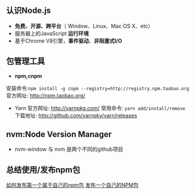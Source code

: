 ## 认识Node.js
* **免费、开源、跨平台**（ Window、Linux、Mac OS X、etc）
* 服务器上的JavaScript **运行环境**
* 基于Chrome V8引擎，**事件驱动**、**非阻塞式I/O**

## 包管理工具
* **npm,cnpm**

安装命令:`npm install -g cnpm --registry=http://registry.npm.taobao.org`
官方网址: http://npm.taobao.org/

* Yarn
官方网址: http://yarnpkg.com/
常用命令: `yarn add/install/remove`
下载地址: http://github.com/yarnpky/yarn/releases

## nvm:Node Version Manager
* nvm-window 与 nvm 是两个不同的github项目


## 总结使用/发布npm包
[如何发布第一个属于自己的npm包](https://segmentfault.com/a/1190000013940567)
[发布一个自己的NPM包](https://segmentfault.com/a/1190000019133239)
